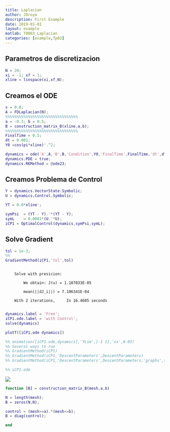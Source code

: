 ```yaml
---
title: Laplacian
author: JOroya
description: First Example
date: 2019-01-01
layout: example
matlab: T0003_Laplacian
categories: [example,Tp02]
---
```

## Parametros de discretizacion

```matlab
N = 20;
xi = -1; xf = 1;
xline = linspace(xi,xf,N);
```

## Creamos el ODE

```matlab
s = 0.8;
A = FDLaplacian(N);
%%%%%%%%%%%%%%%%%%%%%%%%%%%%%%%%
a = -0.3; b = 0.5;
B = construction_matrix_B(xline,a,b);
%%%%%%%%%%%%%%%%%%%%%%%%%%%%%%%%
FinalTime = 0.5;
dt = 0.001;
Y0 =cos(pi*xline)'.^2;

dynamics = ode('A',A,'B',B,'Condition',Y0,'FinalTime',FinalTime,'dt',dt);
dynamics.PDE = true;
dynamics.RKMethod = @ode23;
```

## Creamos Problema de Control

```matlab
Y = dynamics.VectorState.Symbolic;
U = dynamics.Control.Symbolic;

YT = 0.0*xline';

symPsi  = (YT - Y).'*(YT - Y);
symL    = 0.0001*(U.'*U);
iCP1 = OptimalControl(dynamics,symPsi,symL);
```

## Solve Gradient

```matlab
tol = 1e-3;
%%
GradientMethod(iCP1,'tol',tol)
```


```

    Solve with presicion: 

        We obtain: J(u) = 1.187033E-05

        mean(||dJ_i||) = 7.106341E-04

    With 2 iterations,     In 16.4605 seconds


```

```matlab
dynamics.label = 'Free';
iCP1.ode.label = 'with Control';
solve(dynamics)

plotT([iCP1.ode dynamics])

%% animation([iCP1.ode,dynamics],'YLim',[-1 1],'xx',0.05)
%% Several ways to run
%% GradientMethod(iCP1)
%% GradientMethod(iCP1,'DescentParameters',DescentParameters)
%% GradientMethod(iCP1,'DescentParameters',DescentParameters,'graphs',true)

%% iCP1.ode
```


![]({{site.url}}/{{site.baseurl}}/assets/imgs/Tp02/T0003/copiaRM_01.png)


```matlab
function [B] = construction_matrix_B(mesh,a,b)

N = length(mesh);
B = zeros(N,N);

control = (mesh>=a).*(mesh<=b);
B = diag(control);

end
```


